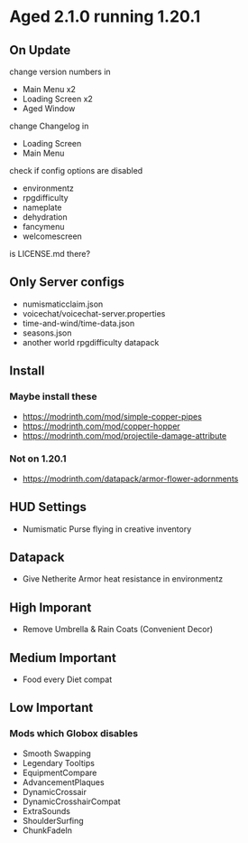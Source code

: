 # Aged 2.1.0 running 1.20.1

## On Update
change version numbers in
- Main Menu x2
- Loading Screen x2
- Aged Window

change Changelog in
- Loading Screen
- Main Menu

check if config options are disabled
- environmentz
- rpgdifficulty
- nameplate
- dehydration
- fancymenu
- welcomescreen

is LICENSE.md there?

## Only Server configs
- numismaticclaim.json
- voicechat/voicechat-server.properties
- time-and-wind/time-data.json
- seasons.json
- another world rpgdifficulty datapack

## Install

### Maybe install these
- https://modrinth.com/mod/simple-copper-pipes
- https://modrinth.com/mod/copper-hopper
- https://modrinth.com/mod/projectile-damage-attribute

### Not on 1.20.1
- https://modrinth.com/datapack/armor-flower-adornments

## HUD Settings
- Numismatic Purse flying in creative inventory

## Datapack
- Give Netherite Armor heat resistance in environmentz


## High Imporant
- Remove Umbrella & Rain Coats (Convenient Decor)

## Medium Important
- Food every Diet compat

## Low Important



### Mods which Globox disables
- Smooth Swapping
- Legendary Tooltips
- EquipmentCompare
- AdvancementPlaques
- DynamicCrossair
- DynamicCrosshairCompat
- ExtraSounds
- ShoulderSurfing
- ChunkFadeIn